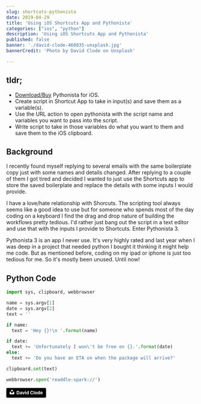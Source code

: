 ```yaml
---
slug: shortcuts-pythonista
date: 2019-04-29
title: 'Using iOS Shortcuts App and Pythonista'
categories: ["ios", "python"]
description: 'Using iOS Shortcuts App and Pythonista'
published: false
banner: './david-clode-460835-unsplash.jpg'
bannerCredit: 'Photo by David Clode on Unsplash'

---
```


## tldr;

- [Download/Buy](https://omz-software.com/pythonista/) Pythonista for iOS.
- Create script in Shortcut App to take in input(s) and save them as a variable(s).
- Use the URL action to open pythonista with the script name and variables you want to pass into the script.
- Write script to take in those variables do what you want to them and save them to the iOS clipboard.

## Background

I recently found myself replying to several emails with the same boilerplate copy just with some names and details changed. After replying to a couple of them I got tired and decided I wanted to just use the Shortcuts app to store the saved boilerplate and replace the details with some inputs I would provide.

I have a love/hate relationship with Shorcuts. The scripting tool always seems like a good idea to use but for someone who spends most of the day coding on a keyboard I find the drag and drop nature of building the workflows pretty tedious. I'd rather just bang out the script in a text editor and use that with the inputs I provide to Shortcuts. Enter Pythonista 3.

Pythonista 3 is an app I never use. It's very highly rated and last year when I was deep in a project that needed python I bought it thinking it might help me code. But as mentioned before, coding on my ipad or iphone is just too tedious for me. So it's mostly been unused. Until now!

## Python Code

```python
import sys, clipboard, webbrowser

name = sys.argv[1]
date = sys.argv[2]
text = ''

if name:
  text = 'Hey {}!\n '.format(name)

if date:
  text += 'Unfortunately I won\'t be free on {}.'.format(date)
else:
  text += 'Do you have an ETA on when the package will arrive?'

clipboard.set(text)

webbrowser.open('readdle-spark://')
```

<a style="background-color:black;color:white;text-decoration:none;padding:4px 6px;font-family:-apple-system, BlinkMacSystemFont, &quot;San Francisco&quot;, &quot;Helvetica Neue&quot;, Helvetica, Ubuntu, Roboto, Noto, &quot;Segoe UI&quot;, Arial, sans-serif;font-size:12px;font-weight:bold;line-height:1.2;display:inline-block;border-radius:3px" href="https://unsplash.com/@davidclode?utm_medium=referral&amp;utm_campaign=photographer-credit&amp;utm_content=creditBadge" target="_blank" rel="noopener noreferrer" title="Download free do whatever you want high-resolution photos from David Clode"><span style="display:inline-block;padding:2px 3px"><svg xmlns="http://www.w3.org/2000/svg" style="height:12px;width:auto;position:relative;vertical-align:middle;top:-2px;fill:white" viewBox="0 0 32 32"><title>unsplash-logo</title><path d="M10 9V0h12v9H10zm12 5h10v18H0V14h10v9h12v-9z"></path></svg></span><span style="display:inline-block;padding:2px 3px">David Clode</span></a>
